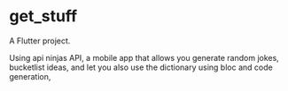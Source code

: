 # get_stuff

A Flutter project.

Using api ninjas API, a mobile app that allows you generate random jokes, bucketlist ideas, and let you also use the dictionary using bloc and code generation,
